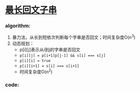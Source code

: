 # [最长回文子串](https://leetcode-cn.com/leetbook/read/top-interview-questions-medium/xvn3ke/)

### algorithm:
1. 暴力法，从长到短依次判断每个字串是否回文；时间复杂度O(n<sup>3</sup>)
2. 动态规划：
   - p[i][j]表示从i到j的字串是否回文
   - `p[i][j] = p[i+1]p[j-1] && s[i] === s[j]`
   - `p[i][i] = true`
   - `p[i][i+1] = s[i] === s[i+1]`
   - 时间复杂度O(n<sup>2</sup>)

### code:
```javascript

```
